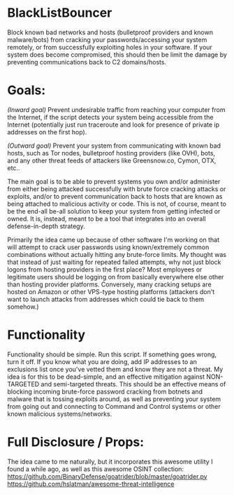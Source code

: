# BlackListBouncer
Block known bad networks and hosts (bulletproof providers and known malware/bots) from cracking your passwords/accessing your system remotely, or from successfully exploiting holes in your software.  If your system does become compromised, this should then be limit the damage by preventing communications back to C2 domains/hosts.

# Goals:
*(Inward goal)*  Prevent undesirable traffic from reaching your computer from the Internet, if the script detects your system being accessible from the Internet (potentially just run traceroute and look for presence of private ip addresses on the first hop).

*(Outward goal)* Prevent your system from communicating with known bad hosts, such as Tor nodes, bulletproof hosting providers (like OVH), bots, and any other threat feeds of attackers like Greensnow.co, Cymon, OTX, etc..

The main goal is to be able to prevent systems you own and/or administer from either being attacked successfully with brute force cracking attacks or exploits, and/or to prevent communication back to hosts that are known as being attached to malicious activity or code.  This is not, of course, meant to be the end-all be-all solution to keep your system from getting infected or owned.  It is, instead, meant to be a tool that integrates into an overall defense-in-depth strategy.

Primarily the idea came up because of other software I'm working on that will attempt to crack user passwords using known/extremely common combinations without actually hitting any brute-force limits.  My thought was that instead of just waiting for repeated failed attempts, why not just block logons from hosting providers in the first place?  Most employees or legitimate users should be logging on from basically everywhere else other than hosting provider platforms.  Conversely, many cracking setups are hosted on Amazon or other VPS-type hosting platforms (attackers don't want to launch attacks from addresses which could tie back to them somehow.)

# Functionality 
Functionality should be simple.  Run this script.  If something goes wrong, turn it off.  If you know what you are doing, add IP addresses to an exclusions list once you've vetted them and know they are not a threat.  My idea is for this to be dead-simple, and an effective mitigation against NON-TARGETED and semi-targeted threats.  This should be an effective means of blocking incoming brute-force password cracking from botnets and malware that is tossing exploits around, as well as preventing your system from going out and connecting to Command and Control systems or other known malicious systems/networks. 

# Full Disclosure / Props:
The idea came to me naturally, but it incorporates this awesome utility I found a while ago, as well as this awesome OSINT collection:
https://github.com/BinaryDefense/goatrider/blob/master/goatrider.py
https://github.com/hslatman/awesome-threat-intelligence
